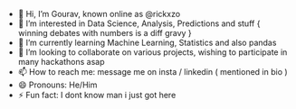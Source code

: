 - 👋 Hi, I’m Gourav, known online as @rickxzo
- 👀 I’m interested in Data Science, Analysis, Predictions and stuff { winning debates with numbers is a diff gravy }
- 🌱 I’m currently learning Machine Learning, Statistics and also pandas
- 💞️ I’m looking to collaborate on various projects, wishing to participate in many hackathons asap
- 📫 How to reach me: message me on insta / linkedin ( mentioned in bio )
- 😄 Pronouns: He/Him
- ⚡ Fun fact: I dont know man i just got here

<!---
rickxzo/rickxzo is a ✨ special ✨ repository because its `README.md` (this file) appears on your GitHub profile.
You can click the Preview link to take a look at your changes.
--->
